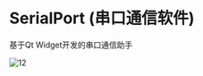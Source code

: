 # SerialPort (串口通信软件)


基于Qt Widget开发的串口通信助手


![12](https://user-images.githubusercontent.com/13416875/208572477-c22fefbd-ad44-40fc-835c-07c2e3333e61.png)
